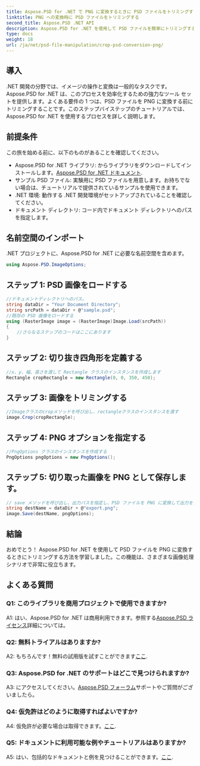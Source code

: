 ```yaml
---
title: Aspose.PSD for .NET で PNG に変換するときに PSD ファイルをトリミングする
linktitle: PNG への変換時に PSD ファイルをトリミングする
second_title: Aspose.PSD .NET API
description: Aspose.PSD for .NET を使用して PSD ファイルを簡単にトリミングする方法を学びます。 PNG へのシームレスな変換については、ステップバイステップのガイドに従ってください。
type: docs
weight: 18
url: /ja/net/psd-file-manipulation/crop-psd-conversion-png/
---
```

## 導入
.NET 開発の分野では、イメージの操作と変換は一般的なタスクです。 Aspose.PSD for .NET は、このプロセスを効率化するための強力なツール セットを提供します。よくある要件の 1 つは、PSD ファイルを PNG に変換する前にトリミングすることです。このステップバイステップのチュートリアルでは、Aspose.PSD for .NET を使用するプロセスを詳しく説明します。
## 前提条件
この旅を始める前に、以下のものがあることを確認してください。
-  Aspose.PSD for .NET ライブラリ: からライブラリをダウンロードしてインストールします。[Aspose.PSD for .NET ドキュメント](https://reference.aspose.com/psd/net/).
- サンプル PSD ファイル: 実験用に PSD ファイルを用意します。お持ちでない場合は、チュートリアルで提供されているサンプルを使用できます。
- .NET 環境: 動作する .NET 開発環境がセットアップされていることを確認してください。
- ドキュメント ディレクトリ: コード内でドキュメント ディレクトリへのパスを指定します。
## 名前空間のインポート
.NET プロジェクトに、Aspose.PSD for .NET に必要な名前空間を含めます。
```csharp
using Aspose.PSD.ImageOptions;
```
## ステップ 1: PSD 画像をロードする
```csharp
//ドキュメントディレクトリへのパス。
string dataDir = "Your Document Directory";
string srcPath = dataDir + @"sample.psd";
//既存の PSD 画像をロードする
using (RasterImage image = (RasterImage)Image.Load(srcPath))
{
    //さらなるステップのコードはここにあります
}
```
## ステップ 2: 切り抜き四角形を定義する
```csharp
//x、y、幅、高さを渡して Rectangle クラスのインスタンスを作成します
Rectangle cropRectangle = new Rectangle(0, 0, 350, 450);
```
## ステップ 3: 画像をトリミングする
```csharp
//Imageクラスのcropメソッドを呼び出し、rectangleクラスのインスタンスを渡す
image.Crop(cropRectangle);
```
## ステップ 4: PNG オプションを指定する
```csharp
//PngOptions クラスのインスタンスを作成する
PngOptions pngOptions = new PngOptions();
```
## ステップ 5: 切り取った画像を PNG として保存します。
```csharp
// save メソッドを呼び出し、出力パスを指定し、PSD ファイルを PNG に変換して出力を保存する PngOptions を指定します。
string destName = dataDir + @"export.png";
image.Save(destName, pngOptions);
```
## 結論

おめでとう！ Aspose.PSD for .NET を使用して PSD ファイルを PNG に変換するときにトリミングする方法を学習しました。この機能は、さまざまな画像処理シナリオで非常に役立ちます。

## よくある質問

### Q1: このライブラリを商用プロジェクトで使用できますか?

 A1: はい、Aspose.PSD for .NET は商用利用できます。参照する[Aspose.PSD ライセンス](https://purchase.aspose.com/buy)詳細については。

### Q2: 無料トライアルはありますか?

 A2: もちろんです！無料の試用版を試すことができます[ここ](https://releases.aspose.com/).

### Q3: Aspose.PSD for .NET のサポートはどこで見つけられますか?

 A3: にアクセスしてください。[Aspose.PSD フォーラム](https://forum.aspose.com/c/psd/34)サポートやご質問がございましたら。

### Q4: 仮免許はどのように取得すればよいですか?

A4: 仮免許が必要な場合は取得できます。[ここ](https://purchase.aspose.com/temporary-license/).

### Q5: ドキュメントに利用可能な例やチュートリアルはありますか?

 A5: はい、包括的なドキュメントと例を見つけることができます。[ここ](https://reference.aspose.com/psd/net/).